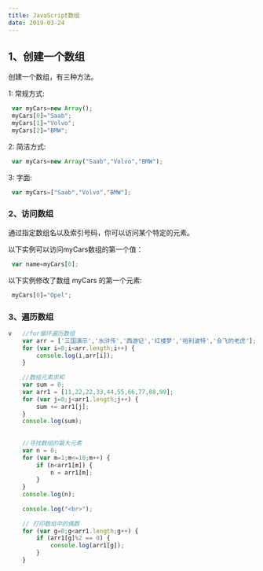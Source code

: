 ```yaml
---
title: JavaScript数组
date: 2019-03-24
---
```



## 1、创建一个数组

创建一个数组，有三种方法。

1: 常规方式:

```javascript
 var myCars=new Array(); 
 myCars[0]="Saab";    
 myCars[1]="Volvo";
 myCars[2]="BMW";
```

2: 简洁方式:

```javascript
 var myCars=new Array("Saab","Volvo","BMW");
```

3: 字面:

```javascript
 var myCars=["Saab","Volvo","BMW"];
```

### 2、访问数组

通过指定数组名以及索引号码，你可以访问某个特定的元素。

以下实例可以访问myCars数组的第一个值： 

```javascript
 var name=myCars[0];
```

以下实例修改了数组 myCars 的第一个元素:

```javascript
 myCars[0]="Opel";
```



### 3、遍历数组

```javascript
v	//for循环遍历数组
	var arr = ['三国演示','水浒传','西游记','红楼梦','哈利波特','会飞的老虎'];
	for (var i=0;i<arr.length;i++) {
		console.log(i,arr[i]);
	}
	
	//数组元素求和
	var sum = 0;
	var arr1 = [11,22,22,33,44,55,66,77,88,99];
	for (var j=0;j<arr1.length;j++) {
		sum += arr1[j];
	}
	console.log(sum);
	
	
	//寻找数组的最大元素	
	var n = 0;
	for (var m=1;m<=10;m++) {
		if (n<arr1[m]) {
			n = arr1[m];
		}
	}
	console.log(n);
	
	console.log("<br>");
	
	// 打印数组中的偶数
	for (var g=0;g<arr1.length;g++) {
		if (arr1[g]%2 == 0) {
			console.log(arr1[g]);
		}
	}
```


